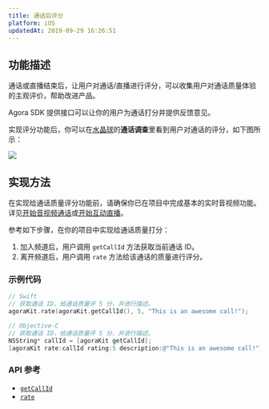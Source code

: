 ```yaml
---
title: 通话后评分
platform: iOS
updatedAt: 2019-09-29 16:26:51
---
```


## 功能描述

通话或直播结束后，让用户对通话/直播进行评分，可以收集用户对通话质量体验的主观评价，帮助改进产品。

Agora SDK 提供接口可以让你的用户为通话打分并提供反馈意见。

实现评分功能后，你可以在[水晶球](./aa_guide)的**通话调查**里看到用户对通话的评分，如下图所示：

![](https://web-cdn.agora.io/docs-files/1545801192291)

## 实现方法

在实现给通话质量评分功能前，请确保你已在项目中完成基本的实时音视频功能。详见[开始音视频通话](start_call_ios)或[开始互动直播](start_live_ios)。

参考如下步骤，在你的项目中实现给通话质量打分：

1. 加入频道后，用户调用 `getCallId` 方法获取当前通话 ID。
2. 离开频道后，用户调用 `rate` 方法给该通话的质量进行评分。

### 示例代码

```swift
// Swift
// 获取通话 ID，给通话质量评 5 分，并进行描述。
agoraKit.rate(agoraKit.getCallId(), 5, "This is an awesome call!");
```

```objective-c
// Objective-C
// 获取通话 ID，给通话质量评 5 分，并进行描述。
NSString* callId = [agoraKit getCallId];
[agoraKit rate:callId rating:5 description:@"This is an awesome call!"];
```

### API 参考

- [`getCallId`](./API%20Reference/oc/Classes/AgoraRtcEngineKit.html#//api/name/getCallId)
- [`rate`](./API%20Reference/oc/Classes/AgoraRtcEngineKit.html#//api/name/rate:rating:description:)

